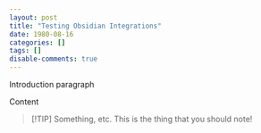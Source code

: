 ```yaml
---
layout: post
title: "Testing Obsidian Integrations"
date: 1980-08-16
categories: []
tags: []
disable-comments: true
---
```

Introduction paragraph

<!--more-->

Content

> [!TIP] Something, etc.
> This is the thing that you should note!
